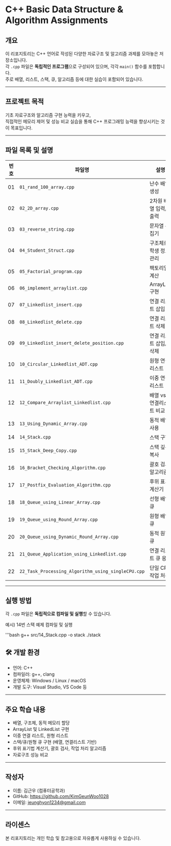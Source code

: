 # C++ Basic Data Structure & Algorithm Assignments

## 개요

이 리포지토리는 C++ 언어로 작성된 다양한 자료구조 및 알고리즘 과제를 모아놓은 저장소입니다.  
각 `.cpp` 파일은 **독립적인 프로그램**으로 구성되어 있으며, 각각 `main()` 함수를 포함합니다.  
주로 배열, 리스트, 스택, 큐, 알고리즘 등에 대한 실습이 포함되어 있습니다.

---

## 프로젝트 목적

기초 자료구조와 알고리즘 구현 능력을 키우고,  
직접적인 메모리 제어 및 성능 비교 실습을 통해 C++ 프로그래밍 능력을 향상시키는 것이 목표입니다.

---

## 파일 목록 및 설명

| 번호 | 파일명                                      | 설명                          |
|------|---------------------------------------------|-------------------------------|
| 01   | `01_rand_100_array.cpp`                     | 난수 배열 생성                |
| 02   | `02_2D_array.cpp`                           | 2차원 배열 입력/출력         |
| 03   | `03_reverse_string.cpp`                     | 문자열 뒤집기                |
| 04   | `04_Student_Struct.cpp`                     | 구조체로 학생 정보 관리       |
| 05   | `05_Factorial_program.cpp`                  | 팩토리얼 계산                |
| 06   | `06_implement_arraylist.cpp`                | ArrayList 구현               |
| 07   | `07_Linkedlist_insert.cpp`                  | 연결 리스트 삽입             |
| 08   | `08_Linkedlist_delete.cpp`                  | 연결 리스트 삭제             |
| 09   | `09_Linkedlist_insert_delete_position.cpp`  | 연결 리스트 삽입/삭제        |
| 10   | `10_Circular_Linkedlist_ADT.cpp`            | 원형 연결 리스트             |
| 11   | `11_Doubly_Linkedlist_ADT.cpp`              | 이중 연결 리스트             |
| 12   | `12_Compare_Arraylist_Linkedlist.cpp`       | 배열 vs 연결리스트 비교      |
| 13   | `13_Using_Dynamic_Array.cpp`                | 동적 배열 사용               |
| 14   | `14_Stack.cpp`                              | 스택 구현                    |
| 15   | `15_Stack_Deep_Copy.cpp`                    | 스택 깊은 복사               |
| 16   | `16_Bracket_Checking_Algorithm.cpp`         | 괄호 검사 알고리즘           |
| 17   | `17_Postfix_Evaluation_Algorithm.cpp`       | 후위 표기 계산기             |
| 18   | `18_Queue_using_Linear_Array.cpp`           | 선형 배열 큐                 |
| 19   | `19_Queue_using_Round_Array.cpp`            | 원형 배열 큐                 |
| 20   | `20_Queue_using_Dynamic_Round_Array.cpp`    | 동적 원형 큐                 |
| 21   | `21_Queue_Application_using_Linkedlist.cpp` | 연결 리스트 큐 응용          |
| 22   | `22_Task_Processing_Algorithm_using_singleCPU.cpp` | 단일 CPU 작업 처리    |

---

## 실행 방법

각 `.cpp` 파일은 **독립적으로 컴파일 및 실행**할 수 있습니다.

예시) 14번 스택 예제 컴파일 및 실행

'''bash
g++ src/14_Stack.cpp -o stack
./stack

## 🛠️ 개발 환경

- 언어: C++
- 컴파일러: g++, clang
- 운영체제: Windows / Linux / macOS
- 개발 도구: Visual Studio, VS Code 등

---

## 주요 학습 내용

- 배열, 구조체, 동적 메모리 할당
- ArrayList 및 LinkedList 구현
- 이중 연결 리스트, 원형 리스트
- 스택/큐/원형 큐 구현 (배열, 연결리스트 기반)
- 후위 표기법 계산기, 괄호 검사, 작업 처리 알고리즘
- 자료구조 성능 비교

---

## 작성자

- 이름: 김근우 (컴퓨터공학과)
- GitHub: https://github.com/KimGeunWoo1028
- 이메일: jeunghyon1234@gmail.com

---

## 라이센스

본 리포지토리는 개인 학습 및 참고용으로 자유롭게 사용하실 수 있습니다.
